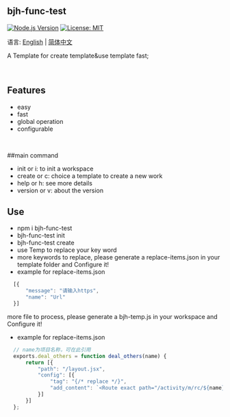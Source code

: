## bjh-func-test


[![Node.js Version](https://img.shields.io/badge/node.js-10.5.0-blue.svg)](http://nodejs.org/download)
[![License: MIT](https://img.shields.io/badge/License-MIT-blue.svg)](https://github.com/clerkkent/bjh-func-test/blob/master/LICENSE)

语言: [English](./README.md) | [简体中文](./README-ZH.md)

A Template for create template&use template fast;

<br/>

## Features

  - easy
  - fast
  - global operation
  - configurable
<br/>

##main command
  - init or i: to init a workspace
  - create or c: choice a template to create a new work
  - help or h: see more details
  - version or v: about the version

## Use 
  - npm i bjh-func-test
  - bjh-func-test init
  - bjh-func-test create
  - use Temp to replace your key word
  - more keywords to replace, please generate a replace-items.json in your template folder and Configure it!
  - example for replace-items.json

  ```javascript
    [{
        "message": "请输入https",
        "name": "Url"
    }]
  ```

  more file to process, please generate a bjh-temp.js in your workspace and Configure it!
  - example for replace-items.json

  ```javascript
    // name为项目名称，可在此引用
    exports.deal_others = function deal_others(name) {
        return [{
            "path": "/layout.jsx",
            "config": [{
                "tag": "{/* replace */}",
                "add_content": `<Route exact path="/activity/m/rc/${name}" component={${name}} />`
            }]
        }]
    };
  ```